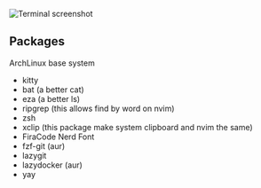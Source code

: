 ![Terminal screenshot](https://github.com/pedrohrb7/nvim-config/blob/trunk/kitty.png?raw=true)

## Packages

ArchLinux base system
- kitty
- bat (a better cat)
- eza (a better ls)
- ripgrep (this allows find by word on nvim)
- zsh
- xclip (this package make system clipboard and nvim the same)
- FiraCode Nerd Font
- fzf-git (aur)
- lazygit
- lazydocker (aur)
- yay
